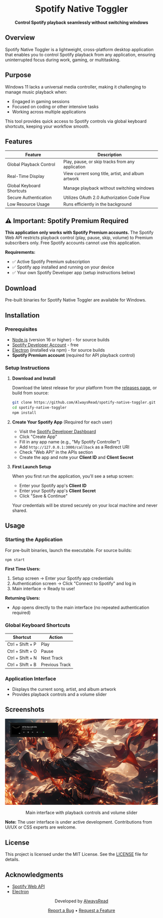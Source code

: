 <div align="center">

# Spotify Native Toggler

**Control Spotify playback seamlessly without switching windows**

</div>

## Overview

Spotify Native Toggler is a lightweight, cross-platform desktop application that enables you to control Spotify playback from any application, ensuring uninterrupted focus during work, gaming, or multitasking.

## Purpose

Windows 11 lacks a universal media controller, making it challenging to manage music playback when:

- Engaged in gaming sessions
- Focused on coding or other intensive tasks
- Working across multiple applications

This tool provides quick access to Spotify controls via global keyboard shortcuts, keeping your workflow smooth.

## Features

| Feature                   | Description                                        |
| ------------------------- | -------------------------------------------------- |
| Global Playback Control   | Play, pause, or skip tracks from any application   |
| Real-Time Display         | View current song title, artist, and album artwork |
| Global Keyboard Shortcuts | Manage playback without switching windows          |
| Secure Authentication     | Utilizes OAuth 2.0 Authorization Code Flow         |
| Low Resource Usage        | Runs efficiently in the background                 |

## ⚠️ Important: Spotify Premium Required

**This application only works with Spotify Premium accounts.** The Spotify Web API restricts playback control (play, pause, skip, volume) to Premium subscribers only. Free Spotify accounts cannot use this application.

**Requirements:**

- ✅ Active Spotify Premium subscription
- ✅ Spotify app installed and running on your device
- ✅ Your own Spotify Developer app (setup instructions below)

## Download

Pre-built binaries for Spotify Native Toggler are available for Windows.

## Installation

### Prerequisites

- [Node.js](https://nodejs.org/) (version 16 or higher) - for source builds
- [Spotify Developer Account](https://developer.spotify.com/dashboard) - free
- [Electron](https://www.electronjs.org/) (installed via npm) - for source builds
- **Spotify Premium account** (required for API playback control)

### Setup Instructions

1. **Download and Install**

   Download the latest release for your platform from the [releases page](https://github.com/AlwaysRead/spotify-native-toggler/releases), or build from source:

   ```bash
   git clone https://github.com/AlwaysRead/spotify-native-toggler.git
   cd spotify-native-toggler
   npm install
   ```

2. **Create Your Spotify App** (Required for each user)

   - Visit the [Spotify Developer Dashboard](https://developer.spotify.com/dashboard)
   - Click "Create App"
   - Fill in any app name (e.g., "My Spotify Controller")
   - Add `http://127.0.0.1:3000/callback` as a Redirect URI
   - Check "Web API" in the APIs section
   - Create the app and note your **Client ID** and **Client Secret**

3. **First Launch Setup**

   When you first run the application, you'll see a setup screen:

   - Enter your Spotify app's **Client ID**
   - Enter your Spotify app's **Client Secret**
   - Click "Save & Continue"

   Your credentials will be stored securely on your local machine and never shared.

## Usage

### Starting the Application

For pre-built binaries, launch the executable. For source builds:

```bash
npm start
```

**First Time Users:**

1. Setup screen → Enter your Spotify app credentials
2. Authentication screen → Click "Connect to Spotify" and log in
3. Main interface → Ready to use!

**Returning Users:**

- App opens directly to the main interface (no repeated authentication required)

### Global Keyboard Shortcuts

| Shortcut         | Action         |
| ---------------- | -------------- |
| Ctrl + Shift + P | Play           |
| Ctrl + Shift + O | Pause          |
| Ctrl + Shift + N | Next Track     |
| Ctrl + Shift + B | Previous Track |

### Application Interface

- Displays the current song, artist, and album artwork
- Provides playback controls and a volume slider

## Screenshots

<div align="center">
  <img src="snapshots/image2.png" alt="Main Interface" width="600">
  <p>Main interface with playback controls and volume slider</p>
</div>

**Note:** The user interface is under active development. Contributions from UI/UX or CSS experts are welcome.

## License

This project is licensed under the MIT License. See the [LICENSE](LICENSE) file for details.

## Acknowledgments

- [Spotify Web API](https://developer.spotify.com/documentation/web-api)
- [Electron](https://www.electronjs.org)

<div align="center">
  <p>Developed by <a href="https://github.com/AlwaysRead">AlwaysRead</a></p>
  <a href="https://github.com/AlwaysRead/spotify-native-toggler/issues">Report a Bug</a> •
  <a href="https://github.com/AlwaysRead/spotify-native-toggler/issues">Request a Feature</a>
</div>
